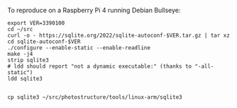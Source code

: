 To reproduce on a Raspberry Pi 4 running Debian Bullseye:

```
export VER=3390100
cd ~/src
curl -o - https://sqlite.org/2022/sqlite-autoconf-$VER.tar.gz | tar xz
cd sqlite-autoconf-$VER
./configure --enable-static --enable-readline
make -j4
strip sqlite3
# ldd should report "not a dynamic executable:" (thanks to "-all-static")
ldd sqlite3


cp sqlite3 ~/src/photostructure/tools/linux-arm/sqlite3
```

